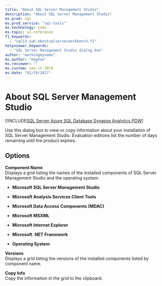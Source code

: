 ```yaml
---
title: "About SQL Server Management Studio"
description: "About SQL Server Management Studio"
ms.prod: sql
ms.prod_service: "sql-tools"
ms.technology: ssms
ms.topic: ui-reference
f1_keywords: 
  - "sql13.swb.aboutsqlserverworkbench.f1"
helpviewer_keywords: 
  - "SQL Server Management Studio dialog box"
author: "markingmyname"
ms.author: "maghan"
ms.reviewer: ""
ms.custom: seo-lt-2019
ms.date: "01/19/2017"
---
```


# About SQL Server Management Studio
[!INCLUDE[SQL Server Azure SQL Database Synapse Analytics PDW](../../includes/applies-to-version/sql-asdb-asdbmi-asa-pdw.md)]

Use this dialog box to view or copy information about your installation of SQL Server Management Studio. Evaluation editions list the number of days remaining until the product expires.  
  
## Options

**Component Name**  
Displays a grid listing the names of the installed components of SQL Server Management Studio and the operating system:  
  
- **Microsoft SQL Server Management Studio**  
  
- **Microsoft Analysis Services Client Tools**  
  
- **Microsoft Data Access Components (MDAC)**  
  
- **Microsoft MSXML**  
  
- **Microsoft Internet Explorer**  
  
- **Microsoft .NET Framework**  
  
- **Operating System**  
  
**Versions**  
Displays a grid listing the versions of the installed components listed by component name.  
  
**Copy Info**  
Copy the information in the grid to the clipboard.